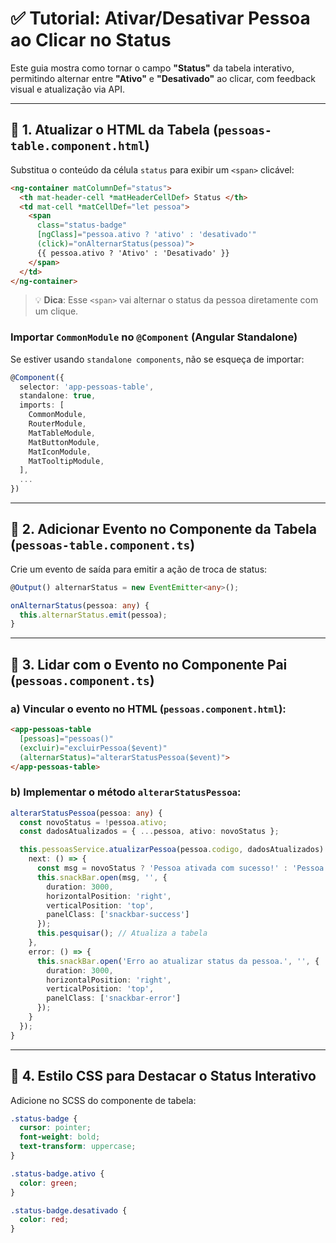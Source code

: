 # ✅ Tutorial: Ativar/Desativar Pessoa ao Clicar no Status

Este guia mostra como tornar o campo **"Status"** da tabela interativo, permitindo alternar entre **"Ativo"** e **"Desativado"** ao clicar, com feedback visual e atualização via API.

---

## 🔧 1. Atualizar o HTML da Tabela (`pessoas-table.component.html`)

Substitua o conteúdo da célula `status` para exibir um `<span>` clicável:

```html
<ng-container matColumnDef="status">
  <th mat-header-cell *matHeaderCellDef> Status </th>
  <td mat-cell *matCellDef="let pessoa">
    <span
      class="status-badge"
      [ngClass]="pessoa.ativo ? 'ativo' : 'desativado'"
      (click)="onAlternarStatus(pessoa)">
      {{ pessoa.ativo ? 'Ativo' : 'Desativado' }}
    </span>
  </td>
</ng-container>
```

> 💡 **Dica**: Esse `<span>` vai alternar o status da pessoa diretamente com um clique.

### Importar `CommonModule` no `@Component` (Angular Standalone)

Se estiver usando `standalone components`, não se esqueça de importar:

```ts
@Component({
  selector: 'app-pessoas-table',
  standalone: true,
  imports: [
    CommonModule,
    RouterModule,
    MatTableModule,
    MatButtonModule,
    MatIconModule,
    MatTooltipModule,
  ],
  ...
})
```

---

## 🧩 2. Adicionar Evento no Componente da Tabela (`pessoas-table.component.ts`)

Crie um evento de saída para emitir a ação de troca de status:

```ts
@Output() alternarStatus = new EventEmitter<any>();

onAlternarStatus(pessoa: any) {
  this.alternarStatus.emit(pessoa);
}
```

---

## 🧠 3. Lidar com o Evento no Componente Pai (`pessoas.component.ts`)

### a) Vincular o evento no HTML (`pessoas.component.html`):

```html
<app-pessoas-table
  [pessoas]="pessoas()"
  (excluir)="excluirPessoa($event)"
  (alternarStatus)="alterarStatusPessoa($event)">
</app-pessoas-table>
```

### b) Implementar o método `alterarStatusPessoa`:

```ts
alterarStatusPessoa(pessoa: any) {
  const novoStatus = !pessoa.ativo;
  const dadosAtualizados = { ...pessoa, ativo: novoStatus };

  this.pessoasService.atualizarPessoa(pessoa.codigo, dadosAtualizados).subscribe({
    next: () => {
      const msg = novoStatus ? 'Pessoa ativada com sucesso!' : 'Pessoa desativada com sucesso!';
      this.snackBar.open(msg, '', {
        duration: 3000,
        horizontalPosition: 'right',
        verticalPosition: 'top',
        panelClass: ['snackbar-success']
      });
      this.pesquisar(); // Atualiza a tabela
    },
    error: () => {
      this.snackBar.open('Erro ao atualizar status da pessoa.', '', {
        duration: 3000,
        horizontalPosition: 'right',
        verticalPosition: 'top',
        panelClass: ['snackbar-error']
      });
    }
  });
}
```

---

## 🎨 4. Estilo CSS para Destacar o Status Interativo

Adicione no SCSS do componente de tabela:

```scss
.status-badge {
  cursor: pointer;
  font-weight: bold;
  text-transform: uppercase;
}

.status-badge.ativo {
  color: green;
}

.status-badge.desativado {
  color: red;
}
```

